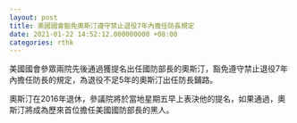 ```yaml
---
layout: post
title: 美國國會豁免奧斯汀遵守禁止退役7年內擔任防長規定
date: 2021-01-22 14:52:12.000000000 +08:00
categories: rthk
---
```


美國國會參眾兩院先後通過獲提名出任國防部長的奧斯汀，豁免遵守禁止退役7年內擔任防長的規定，為退役不足5年的奧斯汀出任防長鋪路。

奧斯汀在2016年退休，參議院將於當地星期五早上表決他的提名，如果通過，奧斯汀將成為歷來首位擔任美國國防部長的黑人。
